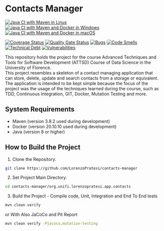 # Contacts Manager

[![Java CI with Maven in Linux](https://github.com/LorenzoPratesi/contacts-manager/actions/workflows/maven.yml/badge.svg)](https://github.com/LorenzoPratesi/contacts-manager/actions/workflows/maven.yml)
[![Java CI with Maven and Docker in Windows](https://github.com/LorenzoPratesi/contacts-manager/actions/workflows/maven-windows.yml/badge.svg)](https://github.com/LorenzoPratesi/contacts-manager/actions/workflows/maven-windows.yml)
[![Java CI with Maven and Docker in macOS](https://github.com/LorenzoPratesi/contacts-manager/actions/workflows/maven-mac.yml/badge.svg)](https://github.com/LorenzoPratesi/contacts-manager/actions/workflows/maven-mac.yml)

[![Coverage Status](https://coveralls.io/repos/github/LorenzoPratesi/contacts-manager/badge.svg?branch=main)](https://coveralls.io/github/LorenzoPratesi/contacts-manager?branch=main)
[![Quality Gate Status](https://sonarcloud.io/api/project_badges/measure?project=LorenzoPratesi_contacts-manager&metric=alert_status)](https://sonarcloud.io/summary/new_code?id=LorenzoPratesi_contacts-manager)
[![Bugs](https://sonarcloud.io/api/project_badges/measure?project=LorenzoPratesi_contacts-manager&metric=bugs)](https://sonarcloud.io/summary/new_code?id=LorenzoPratesi_contacts-manager)
[![Code Smells](https://sonarcloud.io/api/project_badges/measure?project=LorenzoPratesi_contacts-manager&metric=code_smells)](https://sonarcloud.io/summary/new_code?id=LorenzoPratesi_contacts-manager)
[![Technical Debt](https://sonarcloud.io/api/project_badges/measure?project=LorenzoPratesi_contacts-manager&metric=sqale_index)](https://sonarcloud.io/summary/new_code?id=LorenzoPratesi_contacts-manager)
[![Vulnerabilities](https://sonarcloud.io/api/project_badges/measure?project=LorenzoPratesi_contacts-manager&metric=vulnerabilities)](https://sonarcloud.io/summary/new_code?id=LorenzoPratesi_contacts-manager)


This repository holds the project for the course Advanced Techniques and Tools for Software Development (ATTSD) Course of Data Science in the University of Florence.  
This project resembles a skeleton of a contact managing application that can store, delete, update and search contacts from a storage or equivalent. The application is intended to be kept simple because the focus of the project was the usage of the techniques learned during the course, such as TDD, Continuous Integration, GIT, Docker, Mutation Testing and more.

## System Requirements

- Maven (version 3.8.2 used during development)
- Docker (version 20.10.10 used during development)
- Java (version 8 or higher)

## How to Build the Project
1. Clone the Repository.
```sh
git clone https://github.com/LorenzoPratesi/contacts-manager
```
2. Set Project Main Directory.
```sh
cd contacts-manager/org.unifi.lorenzopratesi.app.contacts
```

3. Build the Project - Compile code, Unit, Integration and End To End tests
```sh
mvn clean verify
```
or With Also JaCoCo and Pit Report
```sh
mvn clean verify -Pjacoco,mutation-testing
```
